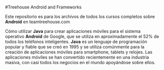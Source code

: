 #Treehouse Android and Frameworks

Este repositorio es para los archivos de todos los cursos completos sobre **Android** en teamtreehouse.com

Cómo utilizar **Java** para crear aplicaciones móviles para el sistema operativo **Android** de Google, que se utiliza en aproximadamente el 52% de todos los teléfonos inteligentes. **Java** es un lenguaje de programación popular y fiable que se creó en 1995 y se utiliza comúnmente para la creación de aplicaciones móviles para smartphone, tablets y relojes. Las aplicaciones móviles se han convertido recientemente en una industria masiva, con casi todos los negocios en el mundo apoyándose sobre ellos.